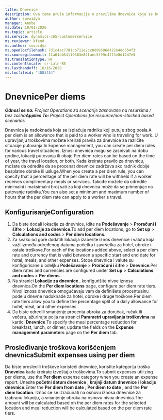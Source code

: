 ```yaml
---
title: Dnevnice
description: Ova tema pruža informacije o pravilima dnevnica koja se koriste u upravljanju troškovima.
author: suvaidya
manager: Annbe
ms.date: 10/01/2020
ms.topic: article
ms.service: dynamics-365-customerservice
ms.reviewer: kfend
ms.author: suvaidya
ms.openlocfilehash: 7d1c4ac7781cb711e2cc0d09606d422b4dd554f3
ms.sourcegitcommit: 11a61db54119503e82faec5f99c4273e8d1247e5
ms.translationtype: HT
ms.contentlocale: sr-Latn-RS
ms.lasthandoff: 10/16/2020
ms.locfileid: "4083454"
---
```

# <a name="per-diems"></a><span data-ttu-id="3b49c-103">Dnevnice</span><span class="sxs-lookup"><span data-stu-id="3b49c-103">Per diems</span></span>

<span data-ttu-id="3b49c-104">_**Odnosi se na:** Project Operations za scenarije zasnovane na resursima / bez zaliha_</span><span class="sxs-lookup"><span data-stu-id="3b49c-104">_**Applies To:** Project Operations for resource/non-stocked based scenarios_</span></span>


<span data-ttu-id="3b49c-105">Dnevnica je nadoknada koja se isplaćuje radniku koji putuje zbog posla.</span><span class="sxs-lookup"><span data-stu-id="3b49c-105">A per diem is an allowance that is paid to a worker who is traveling for work.</span></span> <span data-ttu-id="3b49c-106">U upravljanju troškovima možete kreirati pravila za dnevnice za različite situacije putovanja.</span><span class="sxs-lookup"><span data-stu-id="3b49c-106">In Expense management, you can create per diem rules for  various travel situations.</span></span> <span data-ttu-id="3b49c-107">Iznosi dnevnica mogu se zasnivati na dobu godine, lokaciji putovanja ili oboje.</span><span class="sxs-lookup"><span data-stu-id="3b49c-107">Per diem rates can be based on the time of year, the travel location, or both.</span></span> <span data-ttu-id="3b49c-108">Kada kreirate pravilo za dnevnicu, možete da odredite da se procenat dnevnice zadržava ako radnik dobije besplatne obroke ili usluge.</span><span class="sxs-lookup"><span data-stu-id="3b49c-108">When you create a per diem  rule, you can specify that a percentage of the per diem rate will be withheld if a worker receives complimentary meals or services.</span></span> <span data-ttu-id="3b49c-109">Takođe možete da odredite minimalni i maksimalni broj sati za koji dnevnica može da se primenjuje na putovanje radnika.</span><span class="sxs-lookup"><span data-stu-id="3b49c-109">You can also set a minimum and maximum number of hours that the per diem rate can apply to a worker's travel.</span></span>

## <a name="configuration"></a><span data-ttu-id="3b49c-110">Konfigurisanje</span><span class="sxs-lookup"><span data-stu-id="3b49c-110">Configuration</span></span> 

1. <span data-ttu-id="3b49c-111">Da biste dodali lokacije za dnevnice, idite na **Podešavanje** > **Proračuni i šifre** > **Lokacije za dnevnice**.</span><span class="sxs-lookup"><span data-stu-id="3b49c-111">To add per diem locations, go to **Set up** > **Calculations and codes** > **Per diem locations**.</span></span>
2. <span data-ttu-id="3b49c-112">Za svaku od gore dodatih lokacija izaberite iznos dnevnice i valutu koja važi između određenog datuma početka i završetka za hotel, obroke i ostale troškove.</span><span class="sxs-lookup"><span data-stu-id="3b49c-112">For each of the locations added above, select a per diem rate and currency that is valid between a specific start and end date for hotel, meals, and other expenses.</span></span> <span data-ttu-id="3b49c-113">Stope dnevnica i valute su konfigurisane u odeljku **Podešavanje** > **Proračuni i šifre** > **Dnevnice**.</span><span class="sxs-lookup"><span data-stu-id="3b49c-113">Per diem rates and currencies are configured under **Set up** > **Calculations and codes** > **Per diems**.</span></span>
3. <span data-ttu-id="3b49c-114">Na stranici **Lokacije za dnevnice** , konfigurišite nivoe iznosa dnevnica.</span><span class="sxs-lookup"><span data-stu-id="3b49c-114">On the **Per diem locations** page, configure per diem rate tiers.</span></span> <span data-ttu-id="3b49c-115">Nivoi iznosa dnevnica omogućavaju vam da definišete procentualnu podelu dnevne nadoknade za hotel, obroke i druge troškove.</span><span class="sxs-lookup"><span data-stu-id="3b49c-115">Per diem rate tiers allow you to define the percentage split of a daily allowance for hotel, meal, and other expenses.</span></span> 
4. <span data-ttu-id="3b49c-116">Da biste odredili smanjenje procenta obroka za doručak, ručak ili večeru, ažurirajte polja na stranici **Parametri upravljanja troškovima** na kartici **Dnevnice**.</span><span class="sxs-lookup"><span data-stu-id="3b49c-116">To specify the meal percentage reduction for breakfast, lunch, or dinner, update the fields on the **Expense management parameters** page on the **Per diem** tab.</span></span> 
    
## <a name="submit-expenses-using-per-diem"></a><span data-ttu-id="3b49c-117">Prosleđivanje troškova korišćenjem dnevnica</span><span class="sxs-lookup"><span data-stu-id="3b49c-117">Submit expenses using per diem</span></span>
<span data-ttu-id="3b49c-118">Da biste prosledili troškove koristeći dnevnice, koristite kategoriju troška **Dnevnica** kada kreirate izveštaj o troškovima.</span><span class="sxs-lookup"><span data-stu-id="3b49c-118">To submit expenses utilizing per diems, use the **Per diem** expense category when you create an expense report.</span></span> <span data-ttu-id="3b49c-119">Unesite **početni datum dnevnice** , **krajnji datum dnevnice** i **lokaciju dnevnice**.</span><span class="sxs-lookup"><span data-stu-id="3b49c-119">Enter the **Per diem from date** , **Per diem to date** ,  and the **Per diem location**.</span></span> <span data-ttu-id="3b49c-120">Iznos će se izračunati na osnovu iznosa dnevnice za izabranu lokaciju, a smanjenje obroka na osnovu nivoa dnevnica.</span><span class="sxs-lookup"><span data-stu-id="3b49c-120">The amount will be calculated based on the per diem rates for the selected location and meal reduction will be calculated based on the per diem rate tiers.</span></span>
